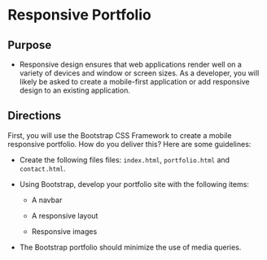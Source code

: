 # Responsive Portfolio

## Purpose

* Responsive design ensures that web applications render well on a variety of devices and window or screen sizes. As a developer, you will likely be asked to create a mobile-first application or add responsive design to an existing application. 

## Directions

First, you will use the Bootstrap CSS Framework to create a mobile responsive portfolio. How do you deliver this? Here are some guidelines:

* Create the following files files: `index.html`, `portfolio.html` and `contact.html`.

* Using Bootstrap, develop your portfolio site with the following items:

   * A navbar

   * A responsive layout

   * Responsive images

* The Bootstrap portfolio should minimize the use of media queries.